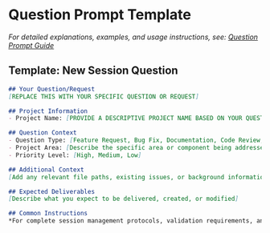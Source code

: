 # Question Prompt Template

*For detailed explanations, examples, and usage instructions, see: [Question Prompt Guide](./guides/question-prompt-guide.md)*

## Template: New Session Question

```markdown
## Your Question/Request
[REPLACE THIS WITH YOUR SPECIFIC QUESTION OR REQUEST]

## Project Information
- Project Name: [PROVIDE A DESCRIPTIVE PROJECT NAME BASED ON YOUR QUESTION]

## Question Context
- Question Type: [Feature Request, Bug Fix, Documentation, Code Review, Refactoring, etc.]
- Project Area: [Describe the specific area or component being addressed]
- Priority Level: [High, Medium, Low]

## Additional Context
[Add any relevant file paths, existing issues, or background information that will help address your question]

## Expected Deliverables
[Describe what you expect to be delivered, created, or modified]

## Common Instructions
*For complete session management protocols, validation requirements, and documentation standards, see: [Master Prompt Instructions](./master-prompt-instructions.md)*
```
